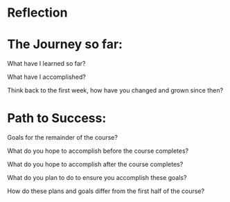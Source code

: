 # Reflection

<h1>The Journey so far:</h1>

What have I learned so far?

What have I accomplished?

Think back to the first week, how have you changed and grown since then?

<h1>Path to Success:</h1>

Goals for the remainder of the course?

What do you hope to accomplish before the course completes?

What do you hope to accomplish after the course completes?

What do you plan to do to ensure you accomplish these goals?

How do these plans and goals differ from the first half of the course?
